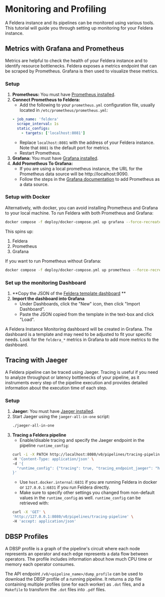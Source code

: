 # Monitoring and Profiling

A Feldera instance and its pipelines can be monitored using various tools. This tutorial
will guide you through setting up monitoring for your Feldera instance.

## Metrics with Grafana and Prometheus

Metrics are helpful to check the health of your Feldera instance and to identify resource
bottlenecks. Feldera exposes a metrics endpoint that can be scraped by Prometheus. Grafana
is then used to visualize these metrics.

### Setup

1. **Prometheus:** You must have [Prometheus installed](https://prometheus.io).
2. **Connect Prometheus to Feldera:**
    - Add the following to your `prometheus.yml` configuration file, usually located
      in `/etc/prometheus/prometheus.yml`:
    ```yaml
    - job_name: 'feldera'
      scrape_interval: 1s
      static_configs:
        - targets: ['localhost:8081']
    ```
    - Replace `localhost:8081` with the address of your Feldera instance. Note that `8081` is the default port for
      metrics.
    - Restart Prometheus.
3. **Grafana:** You must have [Grafana installed](https://grafana.com).
4. **Add Prometheus To Grafana:**
    - If you are using a local prometheus instance, the URL for the Prometheus data source will
      be http://localhost:9090.
    - Follow the steps in the [Grafana
      documentation](https://prometheus.io/docs/visualization/grafana/#creating-a-prometheus-data-source)
      to add Prometheus as a data source.

### Setup with Docker

Alternatively, with docker, you can avoid installing Prometheus and Grafana to your local machine.
To run Feldera with both Prometheus and Grafana:

```sh
docker compose -f deploy/docker-compose.yml up grafana --force-recreate
```

This spins up:
1. Feldera
2. Prometheus
3. Grafana

If you want to run Prometheus without Grafana:

```sh
docker compose -f deploy/docker-compose.yml up prometheus --force-recreate
```

### Set up the monitoring Dashboard

1. **Copy the JSON of
   the [Feldera template dashboard](https://raw.githubusercontent.com/feldera/feldera/main/deploy/grafana_dashboard.json)
   **
2. **Import the dashboard into Grafana**
    - Under Dashboards, click the "New" icon, then click "Import Dashboard".
    - Paste the JSON copied from the template in the text-box and click "Load".

A Feldera Instance Monitoring dashboard will be created in Grafana.
The dashboard is a template and may need to be adjusted to fit your specific needs.
Look for the `feldera_*` metrics in Grafana to add more metrics to the dashboard.

## Tracing with Jaeger

A Feldera pipeline can be traced using Jaeger. Tracing is useful if you need to analyze
throughput or latency bottlenecks of your pipeline, as it instruments every step of the
pipeline execution and provides detailed information about the execution time of each
step.

### Setup

1. **Jaeger:** You must have [Jaeger installed](https://www.jaegertracing.io).
2. Start Jaeger using the `jaeger-all-in-one` script:
    ```bash
    ./jaeger-all-in-one
    ```
3. **Tracing a Feldera pipeline**
    - Enable/disable tracing and specify the Jaeger endpoint in the pipeline `runtime_config`:
   ```bash
   curl -i -X PATCH http://localhost:8080/v0/pipelines/tracing-pipeline \
   -H 'Content-Type: application/json' \
   -d '{
     "runtime_config": {"tracing": true, "tracing_endpoint_jaeger": "host.docker.internal:6831", <other config settings> }
   }'
   ```
    - Use `host.docker.internal:6831` if you are running Feldera in docker or
      `127.0.0.1:6831` if you run Feldera directly.
    - Make sure to specify other settings you changed from non-default values in the `runtime_config` as well.
      `runtime_config` can be retrieved with:
   ```bash
   curl -X 'GET' \
   'http://127.0.0.1:8080/v0/pipelines/tracing-pipeline' \
   -H 'accept: application/json'
   ```

## DBSP Profiles

A DBSP profile is a graph of the pipeline's circuit where each node represents an
operator and each edge represents a data flow between operators. The profile includes
information about how much CPU time or memory each operator consumes.

The API endpoint `/v0/<pipeline_name>/dump_profile` can be used to download the DBSP
profile of a running pipeline. It returns a zip file containing multiple profiles (one
for each worker) as `.dot` files, and a `Makefile` to transform the `.dot` files into
`.pdf` files.
